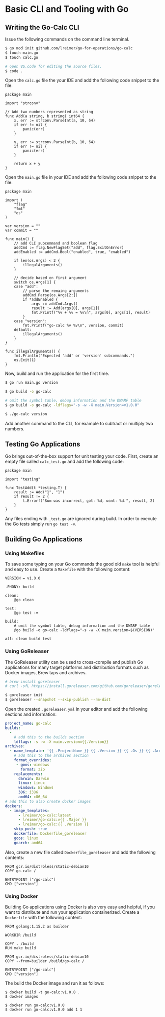 # Basic CLI and Tooling with Go

## Writing the Go-Calc CLI

Issue the following commands on the command line terminal.
```bash
$ go mod init github.com/lreimer/go-for-operations/go-calc
$ touch main.go
$ touch calc.go

# open VS.code for editing the source files.
$ code .
```

Open the `calc.go` file the your IDE and add the following code snippet to the file. 

```golang
package main

import "strconv"

// Add two numbers represented as string
func Add(a string, b string) int64 {
	x, err := strconv.ParseInt(a, 10, 64)
	if err != nil {
		panic(err)
	}

	y, err := strconv.ParseInt(b, 10, 64)
	if err != nil {
		panic(err)
	}

	return x + y
}
```

Open the `main.go` file in your IDE and add the following code snippet to the file.

```golang
package main

import (
	"flag"
	"fmt"
	"os"
)

var version = ""
var commit = ""

func main() {
	// add CLI subcommand and boolean flag
	addCmd := flag.NewFlagSet("add", flag.ExitOnError)
	addEnabled := addCmd.Bool("enabled", true, "enabled")

	if len(os.Args) < 2 {
		illegalArguments()
	}

	// decide based on first argument
	switch os.Args[1] {
	case "add":
		// parse the remaing arguments
		addCmd.Parse(os.Args[2:])
		if *addEnabled {
			args := addCmd.Args()
			result := Add(args[0], args[1])
			fmt.Printf("%v + %v = %v\n", args[0], args[1], result)
		}
	case "version":
		fmt.Printf("go-calc %v %v\n", version, commit)
	default:
		illegalArguments()
	}
}

func illegalArguments() {
	fmt.Println("Expected 'add' or 'version' subcommands.")
	os.Exit(1)
}
```

Now, build and run the application for the first time.

```bash
$ go run main.go version

$ go build -o go-calc 

# omit the symbol table, debug information and the DWARF table
$ go build -o go-calc -ldflags="-s -w -X main.Version=v1.0.0"

$ ./go-calc version
```

Add another command to the CLI, for example to subtract or multiply two numbers.

## Testing Go Applications

Go brings out-of-the-box support for unit testing your code. First, create an empty file called `calc_test.go` and add the following code:

```golang
package main

import "testing"

func TestAdd(t *testing.T) {
	result := Add("1", "1")
	if result != 2 {
		t.Errorf("Sum was incorrect, got: %d, want: %d.", result, 2)
	}
}
```

Any files ending with `_test.go` are ignored during build. In order to execute the Go
tests simply run `go test -v`.

## Building Go Applications

### Using Makefiles

To save some typing on your Go commands the good old `make` tool is helpful and easy to use. Create a `Makefile` with the following content:

```
VERSION = v1.0.0

.PHONY: build

clean:
	@go clean

test:
	@go test -v

build:
	# omit the symbol table, debug information and the DWARF table
	@go build -o go-calc -ldflags="-s -w -X main.version=$(VERSION)"

all: clean build test
```

### Using GoReleaser

The GoReleaser utility can be used to cross-compile and publish Go applications for many target platforms
and distribution formats such as Docker images, Brew taps and archives.

```bash
# brew install goreleaser
# curl -sfL https://install.goreleaser.com/github.com/goreleaser/goreleaser.sh | sh

$ goreleaser init
$ goreleaser --snapshot --skip-publish --rm-dist
```

Open the created `.goreleaser.yml` in your editor and add the following sections and information:
```yaml
project_name: go-calc
builds:
  - 
    # add this to the builds section
    ldflags: -s -w -X main.version={{.Version}}
archives:
  - name_template: '{{ .ProjectName }}-{{ .Version }}-{{ .Os }}-{{ .Arch }}{{ if .Arm}}v{{ .Arm }}{{ end }}'
    # add this to the archives section
    format_overrides:
     - goos: windows
       format: zip
    replacements:
      darwin: Darwin
      linux: Linux
      windows: Windows
      386: i386
	  amd64: x86_64
# add this to also create docker images
dockers:
  - image_templates:
      - lreimer/go-calc:latest
      - lreimer/go-calc:v{{ .Major }}
      - lreimer/go-calc:{{ .Version }}
    skip_push: true
    dockerfile: Dockerfile_goreleaser
    goos: linux
    goarch: amd64
```

Also, create a new file called `Dockerfile_goreleaser` and add the following contents:
```
FROM gcr.io/distroless/static-debian10
COPY go-calc /

ENTRYPOINT ["/go-calc"]
CMD ["version"]
```

### Using Docker

Building Go applications using Docker is also very easy and helpful, if you want to
distribute and run your application containerized. Create a `Dockerfile` with the following content:

```
FROM golang:1.15.2 as builder

WORKDIR /build

COPY . /build
RUN make build

FROM gcr.io/distroless/static-debian10
COPY --from=builder /build/go-calc /

ENTRYPOINT ["/go-calc"]
CMD ["version"]
```

The build the Docker image and run it as follows:
```
$ docker build -t go-calc:v1.0.0 .
$ docker images

$ docker run go-calc:v1.0.0
$ docker run go-calc:v1.0.0 add 1 1
```